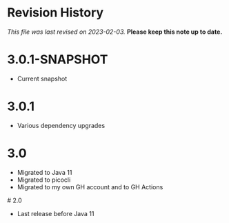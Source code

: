 # Revision History

*This file was last revised on 2023-02-03.* **Please keep this note up to date.**

# 3.0.1-SNAPSHOT
* Current snapshot

# 3.0.1
* Various dependency upgrades

# 3.0
* Migrated to Java 11
* Migrated to picocli
* Migrated to my own GH account and to GH Actions

# 2.0 
* Last release before Java 11
